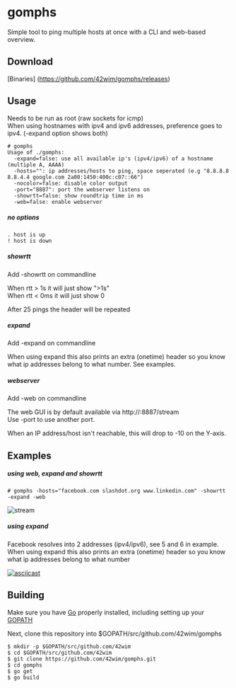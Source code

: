 # gomphs

Simple tool to ping multiple hosts at once with a CLI and web-based overview.

## Download
[Binaries] (https://github.com/42wim/gomphs/releases)

## Usage 
Needs to be run as root (raw sockets for icmp)  
When using hostnames with ipv4 and ipv6 addresses, preference goes to ipv4. (-expand option shows both)

```
# gomphs
Usage of ./gomphs:
  -expand=false: use all available ip's (ipv4/ipv6) of a hostname (multiple A, AAAA)
  -hosts="": ip addresses/hosts to ping, space seperated (e.g "8.8.8.8 8.8.4.4 google.com 2a00:1450:400c:c07::66")
  -nocolor=false: disable color output
  -port="8887": port the webserver listens on
  -showrtt=false: show roundtrip time in ms
  -web=false: enable webserver
```

##### no options
```
. host is up
! host is down
```

##### showrtt
Add -showrtt on commandline   

When rtt > 1s it will just show ">1s"  
When rtt < 0ms it will just show 0  

After 25 pings the header will be repeated

##### expand 
Add -expand on commandline  

When using expand this also prints an extra (onetime) header so you know what ip addresses belong to what number.
See examples.

##### webserver
Add -web on commandline  

The web GUI is by default available via http://<server-running-gomphs>:8887/stream  
Use -port to use another port.

When an IP address/host isn't reachable, this will drop to -10 on the Y-axis. 

## Examples

##### using web, expand and showrtt
```
# gomphs -hosts="facebook.com slashdot.org www.linkedin.com" -showrtt -expand -web
```
 ![stream](http://i.snag.gy/Ow7kK.jpg)

##### using expand
Facebook resolves into 2 addresses (ipv4/ipv6), see 5 and 6 in example.  
When using expand this also prints an extra (onetime) header so you know what ip addresses belong to what number

[![asciicast](https://asciinema.org/a/4hh0lgl8j23ibycubz60vko3r.png)](https://asciinema.org/a/4hh0lgl8j23ibycubz60vko3r)

## Building
Make sure you have [Go](https://golang.org/doc/install) properly installed, including setting up your [GOPATH](https://golang.org/doc/code.html#GOPATH)

Next, clone this repository into $GOPATH/src/github.com/42wim/gomphs

```
$ mkdir -p $GOPATH/src/github.com/42wim
$ cd $GOPATH/src/github.com/42wim
$ git clone https://github.com/42wim/gomphs.git
$ cd gomphs
$ go get
$ go build
```


